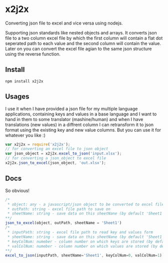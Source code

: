 # x2j2x
Converting json file to excel and vice versa using nodejs.

Supporting json standards like nested objects and arrays. It converts json file to a two column excel file by which the first column will contain a flat dot seperated path to each value and the second column will contain the value. Later on you can convert the excel file agian to the same json structure using the reverse function.

## Install
```
npm install x2j2x
```

## Usages
I use it when I have provided a json file for my multiple language applications, containing keys and values in a base language and I want to hand in them to some translator (mashine/human) and when I have translations (new values) in a diffrent column I can retransform it to json format using the existing key and new value columns.
But you can use it for whatever you like :)

```javascript
var x2j2x = require('x2j2x'); 
// for converting an excel file to json object
var json_object = x2j2x.excel_to_json('input.xlsx');
// for converting a json_object to excel file
x2j2x.json_to_excel(json_object, 'out.xlsx');
```

## Docs
So obvious!

```javascript
/*
 * object: any - a javascript/json object to be converted to excel file
 * outPath: string - excel file path to save on
 * sheetName: string - save data on this sheetNane (by default 'Sheet1')
**/
json_to_excel(object, outPath, sheetName = 'Sheet1')
/*
 * inputPath: string - excel file path to read key and values form
 * sheetName: string - save data on this sheetNane (by default 'Sheet1')
 * keyColNum: numeber - column number on which keys are stored (by default 0)
 * valColNum: numeber - column number on which values are stored (by default 1)
**/
excel_to_json(inputPath, sheetName='Sheet1', keyColNum=0, valColNum=1)
```